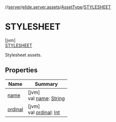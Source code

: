 //[server](../../../../index.md)/[elide.server.assets](../../index.md)/[AssetType](../index.md)/[STYLESHEET](index.md)

# STYLESHEET

[jvm]\
[STYLESHEET](index.md)

Stylesheet assets.

## Properties

| Name | Summary |
|---|---|
| [name](index.md#-372974862%2FProperties%2F-1343588467) | [jvm]<br>val [name](index.md#-372974862%2FProperties%2F-1343588467): [String](https://kotlinlang.org/api/latest/jvm/stdlib/kotlin/-string/index.html) |
| [ordinal](index.md#-739389684%2FProperties%2F-1343588467) | [jvm]<br>val [ordinal](index.md#-739389684%2FProperties%2F-1343588467): [Int](https://kotlinlang.org/api/latest/jvm/stdlib/kotlin/-int/index.html) |
